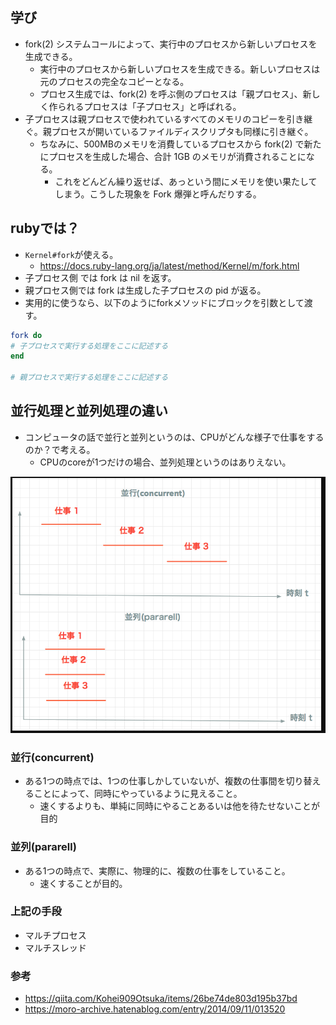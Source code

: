 ## 学び
- fork(2) システムコールによって、実行中のプロセスから新しいプロセスを生成できる。
  - 実行中のプロセスから新しいプロセスを生成できる。新しいプロセスは元のプロセスの完全なコピーとなる。
  - プロセス生成では、fork(2) を呼ぶ側のプロセスは「親プロセス」、新しく作られるプロセスは「子プロセス」と呼ばれる。
- 子プロセスは親プロセスで使われているすべてのメモリのコピーを引き継ぐ。親プロセスが開いているファイルディスクリプタも同様に引き継ぐ。
  - ちなみに、500MBのメモリを消費しているプロセスから fork(2) で新たにプロセスを生成した場合、合計 1GB のメモリが消費されることになる。
    - これをどんどん繰り返せば、あっという間にメモリを使い果たしてしまう。こうした現象を Fork 爆弾と呼んだりする。

## rubyでは？
- `Kernel#fork`が使える。
  - https://docs.ruby-lang.org/ja/latest/method/Kernel/m/fork.html
- 子プロセス側 では fork は nil を返す。
- 親プロセス側では fork は生成した子プロセスの pid が返る。
- 実用的に使うなら、以下のようにforkメソッドにブロックを引数として渡す。
```ruby
fork do
# 子プロセスで実行する処理をここに記述する
end

# 親プロセスで実行する処理をここに記述する
```

## 並行処理と並列処理の違い
- コンピュータの話で並行と並列というのは、CPUがどんな様子で仕事をするのか？で考える。
  - CPUのcoreが1つだけの場合、並列処理というのはありえない。

<img src="../img/pararell_and_concurrent.png">

### 並行(concurrent)
- ある1つの時点では、1つの仕事しかしていないが、複数の仕事間を切り替えることによって、同時にやっているように見えること。
  - 速くするよりも、単純に同時にやることあるいは他を待たせないことが目的
### 並列(pararell)
- ある1つの時点で、実際に、物理的に、複数の仕事をしていること。
  - 速くすることが目的。

### 上記の手段
- マルチプロセス
- マルチスレッド

### 参考
- https://qiita.com/Kohei909Otsuka/items/26be74de803d195b37bd
- https://moro-archive.hatenablog.com/entry/2014/09/11/013520
